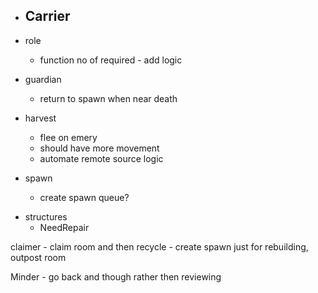 - Carrier
    - 

- role 
    <!-- add function no of required -->
    - function no of required - add logic

- guardian 
    - return to spawn when near death
- harvest 
    <!-- - left spwan but was near death?! had 50 ticks and moved -->
    <!-- - return half full -->
    - flee on emery
    - should have more movement
    - automate remote source logic
- spawn
    - create spawn queue?
<!-- - road network
    - path finder go though walls!  -->
- structures
    - NeedRepair

<!-- 
- carriew 
    - stuck unable to unload to store -->


claimer
    - claim room and then recycle 
    - create spawn just for rebuilding, outpost room 

Minder
    - go back and though rather then reviewing 

